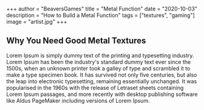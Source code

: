 +++
author = "BeaversGames"
title = "Metal Function"
date = "2020-10-03"
description = "How to Build a Metal Function"
tags = ["textures", "gaming"]
image = "artist.jpg"
+++

## Why You Need Good Metal Textures
Lorem Ipsum is simply dummy text of the printing and typesetting industry. Lorem Ipsum has been the industry's standard dummy text ever since the 1500s, when an unknown printer took a galley of type and scrambled it to make a type specimen book. It has survived not only five centuries, but also the leap into electronic typesetting, remaining essentially unchanged. It was popularised in the 1960s with the release of Letraset sheets containing Lorem Ipsum passages, and more recently with desktop publishing software like Aldus PageMaker including versions of Lorem Ipsum.
